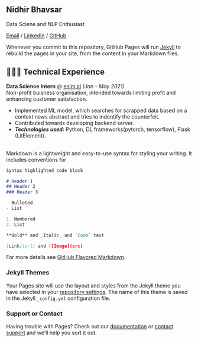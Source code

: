 ## Nidhir Bhavsar

Data Sciene and NLP Enthusiast

[Email](mailto:nidbhavsar989@gmail.com) / [LinkedIn](https://www.linkedin.com/in/nidhir-bhavsar-054b231b6/) / [GitHub](https://github.com/Nid989/) 

Whenever you commit to this repository, GitHub Pages will run [Jekyll](https://jekyllrb.com/) to rebuild the pages in your site, from the content in your Markdown files.

## 👩🏼‍💻 Technical Experience

**Data Science Intern** @ [enim.ai](https://www.enim.ai/) _(Jan - May 2021)_ <br>
Non-profit buisness organisation, intended towards limiting profit and enhancing customer satisfaction.
  - Implemented ML model, which searches for scrapped data based on a context news abstract and tries to indentify the counterfeit.
  - Contributed towards developing backend server. 
  - **_Technologies used:_** Python, DL frameworks(pytorch, tensorflow), Flask (LitElement).
<br><br>



Markdown is a lightweight and easy-to-use syntax for styling your writing. It includes conventions for

```markdown
Syntax highlighted code block

# Header 1
## Header 2
### Header 3

- Bulleted
- List

1. Numbered
2. List

**Bold** and _Italic_ and `Code` text

[Link](url) and ![Image](src)
```

For more details see [GitHub Flavored Markdown](https://guides.github.com/features/mastering-markdown/).

### Jekyll Themes

Your Pages site will use the layout and styles from the Jekyll theme you have selected in your [repository settings](https://github.com/Nid989/digital-cv/settings/pages). The name of this theme is saved in the Jekyll `_config.yml` configuration file.

### Support or Contact

Having trouble with Pages? Check out our [documentation](https://docs.github.com/categories/github-pages-basics/) or [contact support](https://support.github.com/contact) and we’ll help you sort it out.
